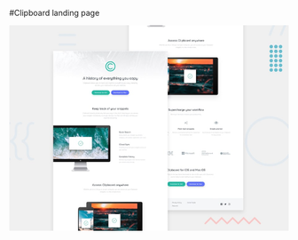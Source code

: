 #Clipboard landing page

![Design preview for the Clipboard landing page coding challenge](./design/desktop-preview.jpg)

